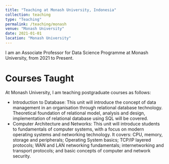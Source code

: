 ```yaml
---
title: "Teaching at Monash University, Indonesia"
collection: teaching
type: "Teaching"
permalink: /teaching/monash
venue: "Monash University"
date: 2021-01-01
location: "Monash University"
---
```


I am an Associate Professor for Data Science Programme at Monash University, from 2021 to Present.

Courses Taught
======

At Monash University, I am teaching postgraduate courses as follows:

* Introduction to Database: This unit will introduce the concept of data management in an organisation through relational database technology. Theoretical foundation of relational model, analysis and design, implementation of relational database using SQL will be covered.
* Computer Architecture and Networks: This unit will introduce students to fundamentals of computer systems, with a focus on modern operating systems and networking technology. It covers: CPU, memory, storage and peripherals; Operating System basics; TCP/IP layered protocols; WAN and LAN networking fundamentals; internetworking and transport protocols; and basic concepts of computer and network security.
